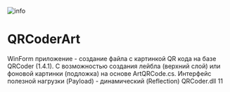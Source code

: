 ![info](https://user-images.githubusercontent.com/16114000/124353245-17b01280-dc0e-11eb-8c93-0678d0f841b6.png)
# QRCoderArt
WinForm приложение - создание файла с картинкой QR кода на базе QRCoder (1.4.1). С возможностью создания лейбла (верхний слой) или фоновой картинки (подложка) на основе ArtQRCode.cs. Интерфейс полезной нагрузки (Payload) - динамический (Reflection) QRCoder.dll 
11
